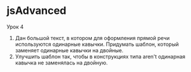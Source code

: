 # jsAdvanced
Урок 4
1. Дан большой текст, в котором для оформления прямой речи используются 
одинарные кавычки. Придумать шаблон, который заменяет одинарные кавычки на двойные.
2. Улучшить шаблон так, чтобы в конструкциях типа aren't одинарная 
кавычка не заменялась на двойную.
